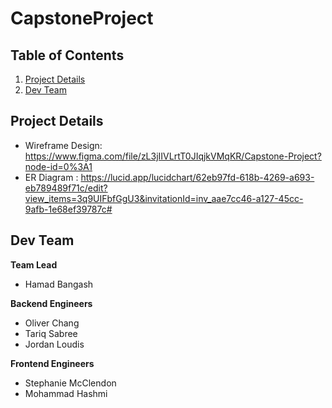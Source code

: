 # CapstoneProject

## Table of Contents 
1. [Project Details](#Project-Details)
2. [Dev Team](#Dev-Team)

## Project Details
- Wireframe Design: https://www.figma.com/file/zL3jIIVLrtT0JIqjkVMqKR/Capstone-Project?node-id=0%3A1
- ER Diagram : https://lucid.app/lucidchart/62eb97fd-618b-4269-a693-eb789489f71c/edit?view_items=3q9UIFbfGgU3&invitationId=inv_aae7cc46-a127-45cc-9afb-1e68ef39787c#

## Dev Team
**Team Lead** 
- Hamad Bangash

**Backend Engineers**
- Oliver Chang
- Tariq Sabree
- Jordan Loudis 

**Frontend Engineers** 
- Stephanie McClendon
- Mohammad Hashmi 
